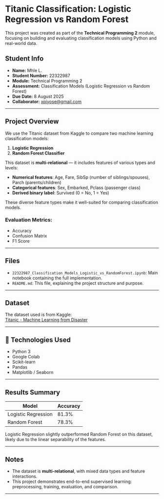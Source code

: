 #  Titanic Classification: Logistic Regression vs Random Forest

This project was created as part of the **Technical Programming 2** module, focusing on building and evaluating classification models using Python and real-world data.

##  Student Info

- **Name:** Mhle L.  
- **Student Number:** 22322987  
- **Module:** Technical Programming 2  
- **Assessment:** Classification Models (Logistic Regression vs Random Forest)  
- **Due Date:** 8 August 2025  
- **Collaborator:** xpiyose@gmail.com  

---

##  Project Overview

We use the Titanic dataset from Kaggle to compare two machine learning classification models:

1. **Logistic Regression**
2. **Random Forest Classifier**

This dataset is **multi-relational** — it includes features of various types and levels:

- **Numerical features**: Age, Fare, SibSp (number of siblings/spouses), Parch (parents/children)
- **Categorical features**: Sex, Embarked, Pclass (passenger class)
- **Derived binary label**: Survived (0 = No, 1 = Yes)

These diverse feature types make it well-suited for comparing classification models.

###  Evaluation Metrics:
- Accuracy
- Confusion Matrix
- F1 Score

---

##  Files

- `22322987_Classification_Models_Logistic_vs_RandomForest.ipynb`: Main notebook containing the full implementation.
- `README.md`: This file, explaining the project structure and purpose.

---

##  Dataset

The dataset used is from Kaggle:  
[Titanic - Machine Learning from Disaster](https://www.kaggle.com/datasets/dwiuzila/titanic-machine-learning-from-disaster)

---

## 🔧 Technologies Used

- Python 3
- Google Colab
- Scikit-learn
- Pandas
- Matplotlib / Seaborn

---

##  Results Summary

| Model              | Accuracy |
|-------------------|----------|
| Logistic Regression | 81.3%    |
| Random Forest       | 78.3%    |

Logistic Regression slightly outperformed Random Forest on this dataset, likely due to the linear separability of the features.

---

##  Notes

- The dataset is **multi-relational**, with mixed data types and feature interactions.
- This project demonstrates end-to-end supervised learning: preprocessing, training, evaluation, and comparison.


---


